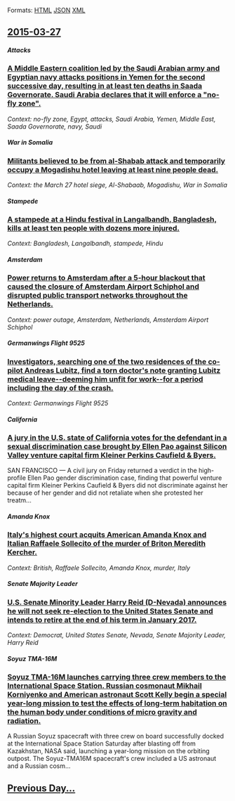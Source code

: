 
Formats: [HTML](2015/03/27/index.html)  [JSON](2015/03/27/index.json)  [XML](2015/03/27/index.xml)  

## [2015-03-27](/news/2015/03/27/index.md)

##### Attacks
### [A Middle Eastern coalition led by the Saudi Arabian army and Egyptian navy attacks positions in Yemen for the second successive day, resulting in at least ten deaths in Saada Governorate. Saudi Arabia declares that it will enforce a "no-fly zone". ](/news/2015/03/27/a-middle-eastern-coalition-led-by-the-saudi-arabian-army-and-egyptian-navy-attacks-positions-in-yemen-for-the-second-successive-day-resulti.md)
_Context: no-fly zone, Egypt, attacks, Saudi Arabia, Yemen, Middle East, Saada Governorate, navy, Saudi_

##### War in Somalia
### [Militants believed to be from al-Shabab attack and temporarily occupy a Mogadishu hotel leaving at least nine people dead. ](/news/2015/03/27/militants-believed-to-be-from-al-shabab-attack-and-temporarily-occupy-a-mogadishu-hotel-leaving-at-least-nine-people-dead.md)
_Context: the March 27 hotel siege, Al-Shabaab, Mogadishu, War in Somalia_

##### Stampede
### [A stampede at a Hindu festival in Langalbandh, Bangladesh, kills at least ten people with dozens more injured. ](/news/2015/03/27/a-stampede-at-a-hindu-festival-in-langalbandh-bangladesh-kills-at-least-ten-people-with-dozens-more-injured.md)
_Context: Bangladesh, Langalbandh, stampede, Hindu_

##### Amsterdam
### [Power returns to Amsterdam after a 5-hour blackout that caused the closure of Amsterdam Airport Schiphol and disrupted public transport networks throughout the Netherlands. ](/news/2015/03/27/power-returns-to-amsterdam-after-a-5-hour-blackout-that-caused-the-closure-of-amsterdam-airport-schiphol-and-disrupted-public-transport-netw.md)
_Context: power outage, Amsterdam, Netherlands, Amsterdam Airport Schiphol_

##### Germanwings Flight 9525
### [Investigators, searching one of the two residences of the co-pilot Andreas Lubitz, find a torn doctor's note granting Lubitz medical leave--deeming him unfit for work--for a period including the day of the crash. ](/news/2015/03/27/investigators-searching-one-of-the-two-residences-of-the-co-pilot-andreas-lubitz-find-a-torn-doctor-s-note-granting-lubitz-medical-leavea.md)
_Context: Germanwings Flight 9525_

##### California
### [A jury in the U.S. state of California votes for the defendant in a sexual discrimination case brought by Ellen Pao against Silicon Valley venture capital firm Kleiner Perkins Caufield & Byers. ](/news/2015/03/27/a-jury-in-the-u-s-state-of-california-votes-for-the-defendant-in-a-sexual-discrimination-case-brought-by-ellen-pao-against-silicon-valley-v.md)
SAN FRANCISCO — A civil jury on Friday returned a verdict in the high-profile Ellen Pao gender discrimination case, finding that powerful venture capital firm Kleiner Perkins Caufield & Byers did not discriminate against her because of her gender and did not retaliate when she protested her treatm...

##### Amanda Knox
### [Italy's highest court acquits American Amanda Knox and Italian Raffaele Sollecito of the murder of Briton Meredith Kercher. ](/news/2015/03/27/italy-s-highest-court-acquits-american-amanda-knox-and-italian-raffaele-sollecito-of-the-murder-of-briton-meredith-kercher.md)
_Context: British, Raffaele Sollecito, Amanda Knox, murder, Italy_

##### Senate Majority Leader
### [U.S. Senate Minority Leader Harry Reid (D-Nevada) announces he will not seek re-election to the United States Senate and intends to retire at the end of his term in January 2017. ](/news/2015/03/27/u-s-senate-minority-leader-harry-reid-d-nevada-announces-he-will-not-seek-re-election-to-the-united-states-senate-and-intends-to-retire-a.md)
_Context: Democrat, United States Senate, Nevada, Senate Majority Leader, Harry Reid_

##### Soyuz TMA-16M
### [Soyuz TMA-16M launches carrying three crew members to the International Space Station. Russian cosmonaut Mikhail Korniyenko and American astronaut Scott Kelly begin a special year-long mission to test the effects of long-term habitation on the human body under conditions of micro gravity and radiation. ](/news/2015/03/27/soyuz-tma-16m-launches-carrying-three-crew-members-to-the-international-space-station-russian-cosmonaut-mikhail-korniyenko-and-american-ast.md)
A Russian Soyuz spacecraft with three crew on board successfully docked at the International Space Station Saturday after blasting off from Kazakhstan, NASA said, launching a year-long mission on the orbiting outpost. The Soyuz-TMA16M spacecraft&#x27;s crew included a US astronaut and a Russian cosm...

## [Previous Day...](/news/2015/03/26/index.md)

